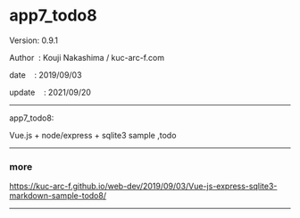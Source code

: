 ﻿# app7_todo8

 Version: 0.9.1

 Author  : Kouji Nakashima / kuc-arc-f.com

 date    : 2019/09/03

 update    : 2021/09/20

***

app7_todo8:

Vue.js + node/express + sqlite3 sample ,todo


***
### more

https://kuc-arc-f.github.io/web-dev/2019/09/03/Vue-js-express-sqlite3-markdown-sample-todo8/

***

